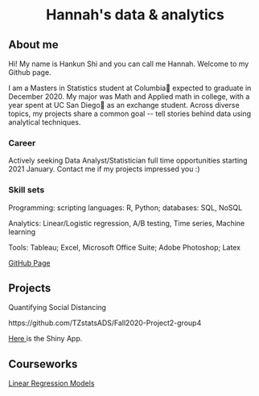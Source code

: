 <center>
  <h1> Hannah's data & analytics </h1>
</center>

<h2> About me </h2>
<p> Hi! My name is Hankun Shi and you can call me Hannah. Welcome to my Github page.</p>
<p> I am a Masters in Statistics student at Columbia🦁 expected to graduate in December 2020. My major was Math and Applied math in college, with a year spent at UC San Diego🔱 as an exchange student. Across diverse topics, my projects share a common goal -- tell stories behind data using analytical techniques.</p> 

<h3> Career </h3>
Actively seeking Data Analyst/Statistician full time opportunities starting 2021 January. Contact me <hs3142@columbia.edu> if my projects impressed you :)

<h3> Skill sets </h3> 
<p> Programming: scripting languages: R, Python; databases: SQL, NoSQL </p>
<p> Analytics: Linear/Logistic regression, A/B testing, Time series, Machine learning</p> 
<p> Tools: Tableau; Excel, Microsoft Office Suite; Adobe Photoshop; Latex</p> 

<a href = "https://hankunshi.github.io/Hannahs_data_stories/"> GitHub Page </a>

<h2> Projects </h2>
<p> Quantifying Social Distancing </p>
https://github.com/TZstatsADS/Fall2020-Project2-group4

<a href=https://ruiiii2886.shinyapps.io/social_distance/> Here </a> is the Shiny App.

<h2> Courseworks </h2>
<a href="https://github.com/HankunShi/STAT5205"> Linear Regression Models </a>
